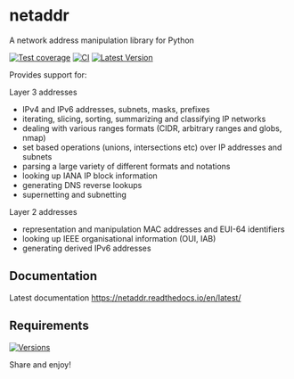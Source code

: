 netaddr
=======

A network address manipulation library for Python

[![Test coverage](https://codecov.io/gh/netaddr/netaddr/branch/master/graph/badge.svg)](https://codecov.io/gh/netaddr/netaddr)
[![CI](https://github.com/netaddr/netaddr/workflows/CI/badge.svg)](https://github.com/netaddr/netaddr/actions?query=workflow%3ACI+branch%3Amaster)
[![Latest Version](https://img.shields.io/pypi/v/netaddr.svg)](https://pypi.org/project/netaddr/)

Provides support for:

Layer 3 addresses

- IPv4 and IPv6 addresses, subnets, masks, prefixes
- iterating, slicing, sorting, summarizing and classifying IP networks
- dealing with various ranges formats (CIDR, arbitrary ranges and globs, nmap)
- set based operations (unions, intersections etc) over IP addresses and subnets
- parsing a large variety of different formats and notations
- looking up IANA IP block information
- generating DNS reverse lookups
- supernetting and subnetting

Layer 2 addresses

- representation and manipulation MAC addresses and EUI-64 identifiers
- looking up IEEE organisational information (OUI, IAB)
- generating derived IPv6 addresses


Documentation
-------------

Latest documentation https://netaddr.readthedocs.io/en/latest/

Requirements
------------
[![Versions](https://img.shields.io/pypi/pyversions/netaddr.svg)](pypi.python.org/pypi/netaddr)

Share and enjoy!
